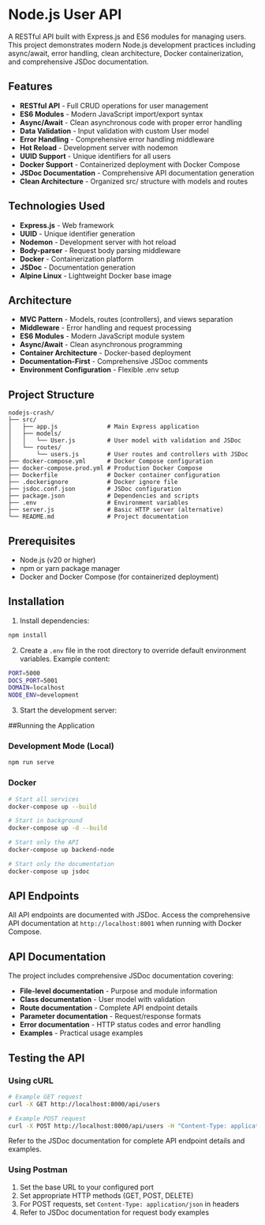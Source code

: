 # Node.js User API

A RESTful API built with Express.js and ES6 modules for managing users. This project demonstrates modern Node.js development practices including async/await, error handling, clean architecture, Docker containerization, and comprehensive JSDoc documentation.

## Features

- **RESTful API** - Full CRUD operations for user management
- **ES6 Modules** - Modern JavaScript import/export syntax
- **Async/Await** - Clean asynchronous code with proper error handling
- **Data Validation** - Input validation with custom User model
- **Error Handling** - Comprehensive error handling middleware
- **Hot Reload** - Development server with nodemon
- **UUID Support** - Unique identifiers for all users
- **Docker Support** - Containerized deployment with Docker Compose
- **JSDoc Documentation** - Comprehensive API documentation generation
- **Clean Architecture** - Organized src/ structure with models and routes

## Technologies Used

- **Express.js** - Web framework
- **UUID** - Unique identifier generation
- **Nodemon** - Development server with hot reload
- **Body-parser** - Request body parsing middleware
- **Docker** - Containerization platform
- **JSDoc** - Documentation generation
- **Alpine Linux** - Lightweight Docker base image

## Architecture

- **MVC Pattern** - Models, routes (controllers), and views separation
- **Middleware** - Error handling and request processing
- **ES6 Modules** - Modern JavaScript module system
- **Async/Await** - Clean asynchronous programming
- **Container Architecture** - Docker-based deployment
- **Documentation-First** - Comprehensive JSDoc comments
- **Environment Configuration** - Flexible .env setup

## Project Structure

```
nodejs-crash/
├── src/
│   ├── app.js              # Main Express application
│   ├── models/
│   │   └── User.js         # User model with validation and JSDoc
│   └── routes/
│       └── users.js        # User routes and controllers with JSDoc
├── docker-compose.yml      # Docker Compose configuration
├── docker-compose.prod.yml # Production Docker Compose
├── Dockerfile              # Docker container configuration
├── .dockerignore           # Docker ignore file
├── jsdoc.conf.json         # JSDoc configuration
├── package.json            # Dependencies and scripts
├── .env                    # Environment variables
├── server.js               # Basic HTTP server (alternative)
└── README.md               # Project documentation
```

## Prerequisites

- Node.js (v20 or higher)
- npm or yarn package manager
- Docker and Docker Compose (for containerized deployment)

## Installation

1. Install dependencies:
```bash
npm install
```

2. Create a `.env` file in the root directory to override default environment variables. Example content:

```bash
PORT=5000
DOCS_PORT=5001
DOMAIN=localhost
NODE_ENV=development
```

3. Start the development server:

##Running the Application

### Development Mode (Local)
```bash
npm run serve
```

### Docker
```bash
# Start all services
docker-compose up --build

# Start in background
docker-compose up -d --build

# Start only the API
docker-compose up backend-node

# Start only the documentation
docker-compose up jsdoc
```

## API Endpoints

All API endpoints are documented with JSDoc. Access the comprehensive API documentation at `http://localhost:8001` when running with Docker Compose.


## API Documentation

The project includes comprehensive JSDoc documentation covering:

- **File-level documentation** - Purpose and module information
- **Class documentation** - User model with validation
- **Route documentation** - Complete API endpoint details
- **Parameter documentation** - Request/response formats
- **Error documentation** - HTTP status codes and error handling
- **Examples** - Practical usage examples

## Testing the API

### Using cURL

```bash
# Example GET request
curl -X GET http://localhost:8000/api/users

# Example POST request
curl -X POST http://localhost:8000/api/users -H "Content-Type: application/json" -d '{"first_name": "John", "last_name": "Doe", "email": "john.doe@example.com"}'
```

Refer to the JSDoc documentation for complete API endpoint details and examples.

### Using Postman

1. Set the base URL to your configured port
2. Set appropriate HTTP methods (GET, POST, DELETE)
3. For POST requests, set `Content-Type: application/json` in headers
4. Refer to JSDoc documentation for request body examples
